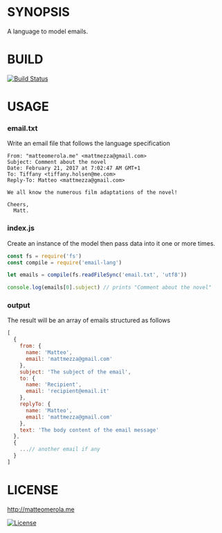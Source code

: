 # SYNOPSIS
A language to model emails.

# BUILD
[![Build Status](https://travis-ci.org/mattmezza/email-lang.svg)](https://travis-ci.org/mattmezza/email-lang)

# USAGE

### email.txt
Write an email file that follows the language specification

```
From: "matteomerola.me" <mattmezza@gmail.com>
Subject: Comment about the novel
Date: February 21, 2017 at 7:02:47 AM GMT+1
To: Tiffany <tiffany.holsen@me.com>
Reply-To: Matteo <mattmezza@gmail.com>

We all know the numerous film adaptations of the novel!

Cheers,
  Matt.
```

### index.js
Create an instance of the model then pass data into it one or more times.

```js
const fs = require('fs')
const compile = require('email-lang')

let emails = compile(fs.readFileSync('email.txt', 'utf8'))

console.log(emails[0].subject) // prints "Comment about the novel"
```

### output

The result will be an array of emails structured as follows

```js
[
  {
    from: {
      name: 'Matteo',
      email: 'mattmezza@gmail.com'
    },
    subject: 'The subject of the email',
    to: {
      name: 'Recipient',
      email: 'recipient@email.it'
    },
    replyTo: {
      name: 'Matteo',
      email: 'mattmezza@gmail.com'
    },
    text: 'The body content of the email message'
  },
  {
    ...// another email if any
  }
]
```

# LICENSE

http://matteomerola.me

[![License](https://img.shields.io/npm/l/array.from.svg)](/LICENSE)
